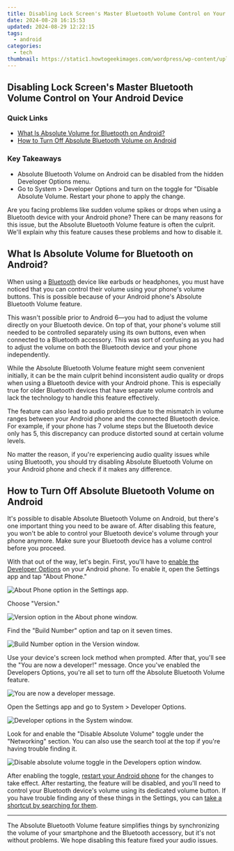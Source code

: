 ```yaml
---
title: Disabling Lock Screen's Master Bluetooth Volume Control on Your Android Device
date: 2024-08-28 16:15:53
updated: 2024-08-29 12:22:15
tags:
  - android
categories:
  - tech
thumbnail: https://static1.howtogeekimages.com/wordpress/wp-content/uploads/wm/2023/11/person-wearing-a-pair-of-master-dynamic-mw09-earbudsjpg_53316340686_o.jpg
---
```


## Disabling Lock Screen's Master Bluetooth Volume Control on Your Android Device

### Quick Links

* [What Is Absolute Volume for Bluetooth on Android?](https://android-frp.techidaily.com/hassle-free-ways-to-remove-frp-lock-on-lava-agni-2-5gwithwithout-a-pc-by-drfone-android/)
* [How to Turn Off Absolute Bluetooth Volume on Android](https://extra-approaches.techidaily.com/2024-approved-maximize-screen-size-for-youtube-videos/)

### Key Takeaways

* Absolute Bluetooth Volume on Android can be disabled from the hidden Developer Options menu.
* Go to System > Developer Options and turn on the toggle for "Disable Absolute Volume. Restart your phone to apply the change.

 Are you facing problems like sudden volume spikes or drops when using a Bluetooth device with your Android phone? There can be many reasons for this issue, but the Absolute Bluetooth Volume feature is often the culprit. We'll explain why this feature causes these problems and how to disable it.

##  What Is Absolute Volume for Bluetooth on Android?

 When using a [Bluetooth](https://article-posts.techidaily.com/2024-approved-insta-to-tik-integration-masterclass/) device like earbuds or headphones, you must have noticed that you can control their volume using your phone's volume buttons. This is possible because of your Android phone's Absolute Bluetooth Volume feature.

 This wasn't possible prior to Android 6—you had to adjust the volume directly on your Bluetooth device. On top of that, your phone's volume still needed to be controlled separately using its own buttons, even when connected to a Bluetooth accessory. This was sort of confusing as you had to adjust the volume on both the Bluetooth device and your phone independently.

 While the Absolute Bluetooth Volume feature might seem convenient initially, it can be the main culprit behind inconsistent audio quality or drops when using a Bluetooth device with your Android phone. This is especially true for older Bluetooth devices that have separate volume controls and lack the technology to handle this feature effectively.

 The feature can also lead to audio problems due to the mismatch in volume ranges between your Android phone and the connected Bluetooth device. For example, if your phone has 7 volume steps but the Bluetooth device only has 5, this discrepancy can produce distorted sound at certain volume levels.

 No matter the reason, if you're experiencing audio quality issues while using Bluetooth, you should try disabling Absolute Bluetooth Volume on your Android phone and check if it makes any difference.

##  How to Turn Off Absolute Bluetooth Volume on Android

 It's possible to disable Absolute Bluetooth Volume on Android, but there's one important thing you need to be aware of. After disabling this feature, you won't be able to control your Bluetooth device's volume through your phone anymore. Make sure your Bluetooth device has a volume control before you proceed.

 With that out of the way, let's begin. First, you'll have to [enable the Developer Options](https://desktop-recording.techidaily.com/premium-video-capture-without-extras-for-2024/) on your Android phone. To enable it, open the Settings app and tap "About Phone."

![About Phone option in the Settings app.](https://static1.howtogeekimages.com/wordpress/wp-content/uploads/2024/02/about-phone-option-in-the-settings-app.jpg) 

 Choose "Version."

![Version option in the About phone window.](https://static1.howtogeekimages.com/wordpress/wp-content/uploads/2024/02/version-option-in-the-about-phone-window.jpg) 

 Find the "Build Number" option and tap on it seven times.

![Build Number option in the Version window.](https://static1.howtogeekimages.com/wordpress/wp-content/uploads/2024/02/build-number-option-in-the-version-window.jpg) 

 Use your device's screen lock method when prompted. After that, you'll see the "You are now a developer!" message. Once you've enabled the Developers Options, you're all set to turn off the Absolute Bluetooth Volume feature.

![You are now a developer message.](https://static1.howtogeekimages.com/wordpress/wp-content/uploads/2024/02/you-are-now-a-developer-message.jpg) 

 Open the Settings app and go to System > Developer Options.

![Developer options in the System window.](https://static1.howtogeekimages.com/wordpress/wp-content/uploads/2024/02/developer-options-in-the-system-window.jpg) 

 Look for and enable the "Disable Absolute Volume" toggle under the "Networking" section. You can also use the search tool at the top if you're having trouble finding it.

![Disable absolute volume toggle in the Developers option window.](https://static1.howtogeekimages.com/wordpress/wp-content/uploads/2024/02/disable-absolute-volume-toggle-in-the-developers-option-window.jpg) 

 After enabling the toggle, [restart your Android phone](https://location-fake.techidaily.com/3utools-virtual-location-not-working-on-apple-iphone-8-fix-now-drfone-by-drfone-virtual-ios/) for the changes to take effect. After restarting, the feature will be disabled, and you'll need to control your Bluetooth device's volume using its dedicated volume button. If you have trouble finding any of these things in the Settings, you can [take a shortcut by searching for them](https://desktop-recording.techidaily.com/in-2024-simplify-virtual-collaboration-a-zoom-setup-overview/).

---

 The Absolute Bluetooth Volume feature simplifies things by synchronizing the volume of your smartphone and the Bluetooth accessory, but it's not without problems. We hope disabling this feature fixed your audio issues.

<ins class="adsbygoogle"
     style="display:block"
     data-ad-format="autorelaxed"
     data-ad-client="ca-pub-7571918770474297"
     data-ad-slot="1223367746"></ins>



<ins class="adsbygoogle"
     style="display:block"
     data-ad-client="ca-pub-7571918770474297"
     data-ad-slot="8358498916"
     data-ad-format="auto"
     data-full-width-responsive="true"></ins>
